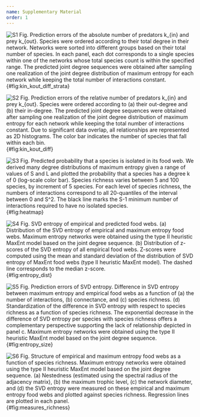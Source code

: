 ```yaml
---
name: Supplementary Material
order: 1
---
```


![**S1 Fig. Prediction errors of the absolute number of predators $k_{in}$ and prey $k_{out}$.** Species were ordered according to their total degree in their network. Networks were sorted into different groups based on their total number of species. In each panel, each dot corresponds to a single species within one of the networks whose total species count is within the specified range. The predicted joint degree sequences were obtained after sampling one realization of the joint degree distribution of maximum entropy for each network while keeping the total number of interactions constant.](figures/kin_kout_difference_strata.png){#fig:kin_kout_diff_strata}

![**S2 Fig. Prediction errors of the relative number of predators $k_{in}$ and prey $k_{out}$.** Species were ordered according to (a) their out-degree and (b) their in-degree. The predicted joint degree sequences were obtained after sampling one realization of the joint degree distribution of maximum entropy for each network while keeping the total number of interactions constant. Due to significant data overlap, all relationships are represented as 2D histograms. The color bar indicates the number of species that fall within each bin.](figures/kin_kout_difference.png){#fig:kin_kout_diff}

![**S3 Fig. Predicted probability that a species is isolated in its food web.** We derived many degree distributions of maximum entropy given a range of values of $S$ and $L$ and plotted the probability that a species has a degree $k$ of $0$ (log-scale color bar). Species richness varies between $5$ and $100$ species, by increment of $5$ species. For each level of species richness, the numbers of interactions correspond to all 20-quantiles of the interval between $0$ and $S^2$. The black line marks the $S-1$ minimum number of interactions required to have no isolated species.](figures/heatmap_disconnected.png){#fig:heatmap}

![**S4 Fig. SVD entropy of empirical and predicted food webs.** (a) Distribution of the SVD entropy of empirical and maximum entropy food webs. Maximum entropy networks were obtained using the type II heuristic MaxEnt model based on the joint degree sequence. (b) Distribution of z-scores of the SVD entropy of all empirical food webs. Z-scores were computed using the mean and standard deviation of the distribution of SVD entropy of MaxEnt food webs (type II heuristic MaxEnt model). The dashed line corresponds to the median z-score.](figures/entropy_distribution.png){#fig:entropy_dist}

![**S5 Fig. Prediction errors of SVD entropy.** Difference in SVD entropy between maximum entropy and empirical food webs as a function of (a) the number of interactions, (b) connectance, and (c) species richness. (d) Standardization of the difference in SVD entropy with respect to species richness as a function of species richness. The exponential decrease in the difference of SVD entropy per species with species richness offers a complementary perspective supporting the lack of relationship depicted in panel c. Maximum entropy networks were obtained using the type II heuristic MaxEnt model based on the joint degree sequence.](figures/difference_entropy.png){#fig:entropy_size}

![**S6 Fig. Structure of empirical and maximum entropy food webs as a function of species richness.** Maximum entropy networks were obtained using the type II heuristic MaxEnt model based on the joint degree sequence. (a) Nestedness (estimated using the spectral radius of the adjacency matrix), (b) the maximum trophic level, (c) the network diameter, and (d) the SVD entropy were measured on these empirical and maximum entropy food webs and plotted against species richness. Regression lines are plotted in each panel.](figures/measures_richness.png){#fig:measures_richness}
